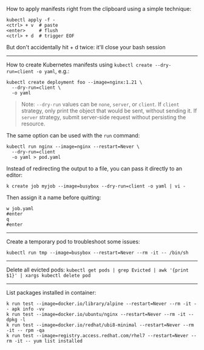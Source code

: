 How to apply manifests right from the clipboard using a simple technique:
```
kubectl apply -f -
<ctrl> + v  # paste
<enter>     # flush
<ctrl> + d  # trigger EOF
```
But don't accidentally hit <Ctrl> + d twice: it'll close your bash session

---

How to create Kubernetes manifests using `kubectl create --dry-run=client -o yaml`, e.g.:
```
kubectl create deployment foo --image=nginx:1.21 \
  --dry-run=client \
  -o yaml
```

> Note: `--dry-run` values can be `none`, `server`, or `client`. If `client` strategy, only print the object that would be sent, without sending it. If `server` strategy, submit server-side request without persisting the resource.

The same option can be used with the `run` command:
```
kubectl run nginx --image=nginx --restart=Never \
  --dry-run=client
  -o yaml > pod.yaml
```

Instead of redirecting the output to a file, you can pass it directly to an editor:
```
k create job myjob --image=busybox --dry-run=client -o yaml | vi -
```

Then assign it a name before quitting:
```
w job.yaml
#enter
q
#enter
```

---

Create a temporary pod to troubleshoot some issues:
```
kubectl run tmp --image=busybox --restart=Never --rm -it -- /bin/sh
```

---

Delete all evicted pods: `kubectl get pods | grep Evicted | awk '{print $1}' | xargs kubectl delete pod`

---

List packages installed in container:
```
k run test --image=docker.io/library/alpine --restart=Never --rm -it -- apk info -vv
k run test --image=docker.io/ubuntu/nginx --restart=Never --rm -it -- dpkg -l
k run test --image=docker.io/redhat/ubi8-minimal --restart=Never --rm -it -- rpm -qa
k run test --image=registry.access.redhat.com/rhel7 --restart=Never --rm -it -- yum list installed
```

